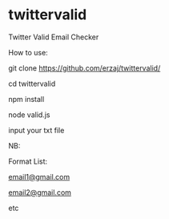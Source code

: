 # twittervalid
Twitter Valid Email Checker

How to use:


git clone https://github.com/erzaj/twittervalid/

cd twittervalid

npm install

node valid.js

input your txt file



NB:


Format List:

email1@gmail.com

email2@gmail.com

etc
